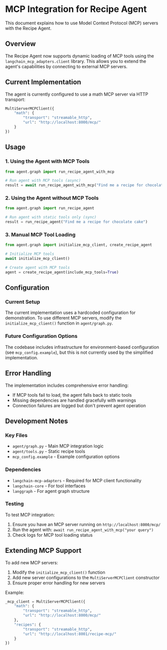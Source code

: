 # MCP Integration for Recipe Agent

This document explains how to use Model Context Protocol (MCP) servers with the Recipe Agent.

## Overview

The Recipe Agent now supports dynamic loading of MCP tools using the `langchain_mcp_adapters.client` library. This allows you to extend the agent's capabilities by connecting to external MCP servers.

## Current Implementation

The agent is currently configured to use a math MCP server via HTTP transport:

```python
MultiServerMCPClient({
    "math": {
        "transport": "streamable_http",
        "url": "http://localhost:8000/mcp/"
    }
})
```

## Usage

### 1. Using the Agent with MCP Tools

```python
from agent.graph import run_recipe_agent_with_mcp

# Run agent with MCP tools (async)
result = await run_recipe_agent_with_mcp("Find me a recipe for chocolate cake")
```

### 2. Using the Agent without MCP Tools

```python
from agent.graph import run_recipe_agent

# Run agent with static tools only (sync)
result = run_recipe_agent("Find me a recipe for chocolate cake")
```

### 3. Manual MCP Tool Loading

```python
from agent.graph import initialize_mcp_client, create_recipe_agent

# Initialize MCP tools
await initialize_mcp_client()

# Create agent with MCP tools
agent = create_recipe_agent(include_mcp_tools=True)
```

## Configuration

### Current Setup

The current implementation uses a hardcoded configuration for demonstration. To use different MCP servers, modify the `initialize_mcp_client()` function in `agent/graph.py`.

### Future Configuration Options

The codebase includes infrastructure for environment-based configuration (see `mcp_config.example`), but this is not currently used by the simplified implementation.

## Error Handling

The implementation includes comprehensive error handling:

- If MCP tools fail to load, the agent falls back to static tools
- Missing dependencies are handled gracefully with warnings
- Connection failures are logged but don't prevent agent operation

## Development Notes

### Key Files

- `agent/graph.py` - Main MCP integration logic
- `agent/tools.py` - Static recipe tools
- `mcp_config.example` - Example configuration options

### Dependencies

- `langchain-mcp-adapters` - Required for MCP client functionality
- `langchain-core` - For tool interfaces
- `langgraph` - For agent graph structure

### Testing

To test MCP integration:

1. Ensure you have an MCP server running on `http://localhost:8000/mcp/`
2. Run the agent with: `await run_recipe_agent_with_mcp("your query")`
3. Check logs for MCP tool loading status

## Extending MCP Support

To add new MCP servers:

1. Modify the `initialize_mcp_client()` function
2. Add new server configurations to the `MultiServerMCPClient` constructor
3. Ensure proper error handling for new servers

Example:

```python
_mcp_client = MultiServerMCPClient({
    "math": {
        "transport": "streamable_http",
        "url": "http://localhost:8000/mcp/"
    },
    "recipes": {
        "transport": "streamable_http", 
        "url": "http://localhost:8001/recipe-mcp/"
    }
})
```
